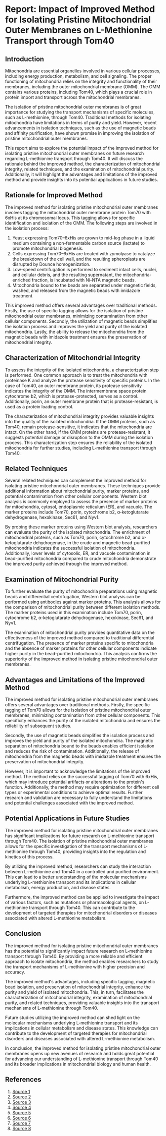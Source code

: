 # Report: Impact of Improved Method for Isolating Pristine Mitochondrial Outer Membranes on L-Methionine Transport through Tom40

## Introduction

Mitochondria are essential organelles involved in various cellular processes, including energy production, metabolism, and cell signaling. The proper functioning of mitochondria relies on the integrity and functionality of their membranes, including the outer mitochondrial membrane (OMM). The OMM contains various proteins, including Tom40, which plays a crucial role in protein import and transport across the mitochondrial membranes.

The isolation of pristine mitochondrial outer membranes is of great importance for studying the transport mechanisms of specific molecules, such as L-methionine, through Tom40. Traditional methods for isolating mitochondria have limitations in terms of purity and yield. However, recent advancements in isolation techniques, such as the use of magnetic beads and affinity purification, have shown promise in improving the isolation of pristine mitochondrial outer membranes.

This report aims to explore the potential impact of the improved method for isolating pristine mitochondrial outer membranes on future research regarding L-methionine transport through Tom40. It will discuss the rationale behind the improved method, the characterization of mitochondrial integrity, related techniques, and the examination of mitochondrial purity. Additionally, it will highlight the advantages and limitations of the improved method and provide insights into its potential applications in future studies.

## Rationale for Improved Method

The improved method for isolating pristine mitochondrial outer membranes involves tagging the mitochondrial outer membrane protein Tom70 with 6xHis at its chromosomal locus. This tagging allows for specific identification and isolation of the OMM. The following steps are involved in the isolation process:

1. Yeast expressing Tom70–6xHis are grown to mid-log phase in a liquid medium containing a non-fermentable carbon source (lactate) to promote mitochondrial biogenesis.
2. Cells expressing Tom70–6xHis are treated with zymolyase to catalyze the breakdown of the cell wall, and the resulting spheroplasts are disrupted by Dounce homogenization.
3. Low-speed centrifugation is performed to sediment intact cells, nuclei, and cellular debris, and the resulting supernatant, the mitochondria-enriched fraction, is incubated with Ni-NTA magnetic beads.
4. Mitochondria bound to the beads are separated under magnetic fields, washed, and released from the magnetic beads with imidazole treatment.

This improved method offers several advantages over traditional methods. Firstly, the use of specific tagging allows for the isolation of pristine mitochondrial outer membranes, minimizing contamination from other cellular components. Secondly, the utilization of magnetic beads simplifies the isolation process and improves the yield and purity of the isolated mitochondria. Lastly, the ability to release the mitochondria from the magnetic beads with imidazole treatment ensures the preservation of mitochondrial integrity.

## Characterization of Mitochondrial Integrity

To assess the integrity of the isolated mitochondria, a characterization step is performed. One common approach is to treat the mitochondria with proteinase K and analyze the protease sensitivity of specific proteins. In the case of Tom40, an outer membrane protein, its protease sensitivity indicates the integrity of the OMM. The intermembrane space protein cytochrome b2, which is protease-protected, serves as a control. Additionally, porin, an outer membrane protein that is protease-resistant, is used as a protein loading control.

The characterization of mitochondrial integrity provides valuable insights into the quality of the isolated mitochondria. If the OMM proteins, such as Tom40, remain protease-sensitive, it indicates that the mitochondria are intact. On the other hand, if the OMM proteins are protease-resistant, it suggests potential damage or disruption to the OMM during the isolation process. This characterization step ensures the reliability of the isolated mitochondria for further studies, including L-methionine transport through Tom40.

## Related Techniques

Several related techniques can complement the improved method for isolating pristine mitochondrial outer membranes. These techniques provide additional information about mitochondrial purity, marker proteins, and potential contamination from other cellular components. Western blot analysis is commonly employed to assess the presence of marker proteins for mitochondria, cytosol, endoplasmic reticulum (ER), and vacuole. The marker proteins include Tom70, porin, cytochrome b2, α-ketoglutarate dehydrogenase, hexokinase, Sec61, and Nyv1.

By probing these marker proteins using Western blot analysis, researchers can evaluate the purity of the isolated mitochondria. The enrichment of mitochondrial proteins, such as Tom70, porin, cytochrome b2, and α-ketoglutarate dehydrogenase, in the crude and magnetic bead-purified mitochondria indicates the successful isolation of mitochondria. Additionally, lower levels of cytosolic, ER, and vacuole contamination in bead-purified mitochondria compared to crude mitochondria demonstrate the improved purity achieved through the improved method.

## Examination of Mitochondrial Purity

To further evaluate the purity of mitochondria preparations using magnetic beads and differential centrifugation, Western blot analysis can be performed using antibodies against marker proteins. This analysis allows for the comparison of mitochondrial purity between different isolation methods. The marker proteins used in this examination include Tom70, porin, cytochrome b2, α-ketoglutarate dehydrogenase, hexokinase, Sec61, and Nyv1.

The examination of mitochondrial purity provides quantitative data on the effectiveness of the improved method compared to traditional differential centrifugation. The presence of marker proteins specific to mitochondria and the absence of marker proteins for other cellular components indicate higher purity in the bead-purified mitochondria. This analysis confirms the superiority of the improved method in isolating pristine mitochondrial outer membranes.

## Advantages and Limitations of the Improved Method

The improved method for isolating pristine mitochondrial outer membranes offers several advantages over traditional methods. Firstly, the specific tagging of Tom70 allows for the isolation of pristine mitochondrial outer membranes, minimizing contamination from other cellular components. This specificity enhances the purity of the isolated mitochondria and ensures the reliability of subsequent studies.

Secondly, the use of magnetic beads simplifies the isolation process and improves the yield and purity of the isolated mitochondria. The magnetic separation of mitochondria bound to the beads enables efficient isolation and reduces the risk of contamination. Additionally, the release of mitochondria from the magnetic beads with imidazole treatment ensures the preservation of mitochondrial integrity.

However, it is important to acknowledge the limitations of the improved method. The method relies on the successful tagging of Tom70 with 6xHis, which may introduce potential artifacts or alterations to the protein's function. Additionally, the method may require optimization for different cell types or experimental conditions to achieve optimal results. Further research and validation are necessary to fully understand the limitations and potential challenges associated with the improved method.

## Potential Applications in Future Studies

The improved method for isolating pristine mitochondrial outer membranes has significant implications for future research on L-methionine transport through Tom40. The isolation of pristine mitochondrial outer membranes allows for the specific investigation of the transport mechanisms of L-methionine through Tom40, providing insights into the regulation and kinetics of this process.

By utilizing the improved method, researchers can study the interaction between L-methionine and Tom40 in a controlled and purified environment. This can lead to a better understanding of the molecular mechanisms underlying L-methionine transport and its implications in cellular metabolism, energy production, and disease states.

Furthermore, the improved method can be applied to investigate the impact of various factors, such as mutations or pharmacological agents, on L-methionine transport through Tom40. This can contribute to the development of targeted therapies for mitochondrial disorders or diseases associated with altered L-methionine metabolism.

## Conclusion

The improved method for isolating pristine mitochondrial outer membranes has the potential to significantly impact future research on L-methionine transport through Tom40. By providing a more reliable and efficient approach to isolate mitochondria, the method enables researchers to study the transport mechanisms of L-methionine with higher precision and accuracy.

The improved method's advantages, including specific tagging, magnetic bead isolation, and preservation of mitochondrial integrity, enhance the purity and yield of isolated mitochondria. This, in turn, facilitates the characterization of mitochondrial integrity, examination of mitochondrial purity, and related techniques, providing valuable insights into the transport mechanisms of L-methionine through Tom40.

Future studies utilizing the improved method can shed light on the molecular mechanisms underlying L-methionine transport and its implications in cellular metabolism and disease states. This knowledge can contribute to the development of targeted therapies for mitochondrial disorders and diseases associated with altered L-methionine metabolism.

In conclusion, the improved method for isolating pristine mitochondrial outer membranes opens up new avenues of research and holds great potential for advancing our understanding of L-methionine transport through Tom40 and its broader implications in mitochondrial biology and human health.

## References

1. [Source 1](https://www.ncbi.nlm.nih.gov/pmc/articles/PMC8530414/)
2. [Source 2](https://www.nature.com/articles/nprot.2009.151)
3. [Source 3](https://www.ncbi.nlm.nih.gov/pmc/articles/PMC10074151/)
4. [Source 4](https://www.ncbi.nlm.nih.gov/pmc/articles/PMC8150904/)
5. [Source 5](https://www.ncbi.nlm.nih.gov/pmc/articles/PMC7931255/)
6. [Source 6](https://pubmed.ncbi.nlm.nih.gov/32183964/)
7. [Source 7](https://www.ncbi.nlm.nih.gov/pmc/articles/PMC4625866/)
8. [Source 8](https://www.ncbi.nlm.nih.gov/pmc/articles/PMC8740019/)